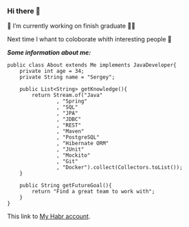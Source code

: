 ### Hi there 👋

<!--
**SergeyMont/SergeyMont** is a ✨ _special_ ✨ repository because its `README.md` (this file) appears on your GitHub profile.

Here are some ideas to get you started:

- 🔭 I’m currently working on ...
- 🌱 I’m currently learning ...
- 👯 I’m looking to collaborate on ...
- 🤔 I’m looking for help with ...
- 💬 Ask me about ...
- 📫 How to reach me: ...
- 😄 Pronouns: ...
- ⚡ Fun fact: ...
-->

🔭 I’m currently working on finish graduate 👨‍💻

Next time I whant to coloborate whith interesting people 👯

***Some information about me:***
```
public class About extends Me implements JavaDeveloper{
    private int age = 34;
    private String name = "Sergey";

    public List<String> getKnowledge(){
        return Stream.of("Java"
                , "Spring"
                , "SQL"
                , "JPA"
                , "JDBC"
                , "REST"
                , "Maven"
                , "PostgreSQL"
                , "Hibernate ORM"
                , "JUnit"
                , "Mockito"
                , "Git"
                , "Docker").collect(Collectors.toList());
    }

    public String getFutureGoal(){
        return "Find a great team to work with";
    }
}
```
This link to [My Habr account](https://career.habr.com/srgiomol).


